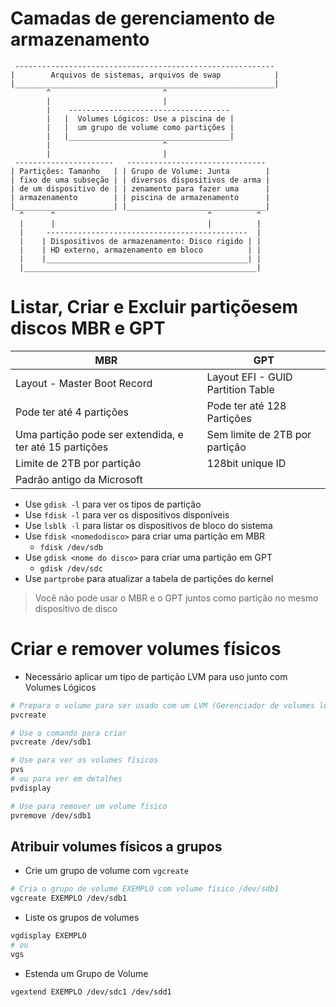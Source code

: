 # Camadas de gerenciamento de armazenamento

```
 ----------------------------------------------------------
|        Arquivos de sistemas, arquivos de swap            |
|__________________________________________________________|
        ^                         ^
        |                         |
        |    ------------------------------------
        |   |  Volumes Lógicos: Use a piscina de |
        |   |  um grupo de volume como partições |
        |   |____________________________________|
        |                         ^
        |                         |
 ----------------------   -------------------------------
| Partições: Tamanho   | | Grupo de Volume: Junta        |
| fixo de uma subseção | | diversos dispositivos de arma |
| de um dispositivo de | | zenamento para fazer uma      |
| armazenamento        | | piscina de armazenamento      |
|______________________| |_______________________________|
  ^      ^                                  ^          ^
  |      |                                  |          |
  |     ---------------------------------------------  |
  |    | Dispositivos de armazenamento: Disco rigido | |
  |    | HD externo, armazenamento em bloco          | |
  |    |_____________________________________________| |
  |____________________________________________________|
```

# Listar, Criar e Excluir partiçõesem discos MBR e GPT

| MBR | GPT |
| --- | --- |
| Layout - Master Boot Record | Layout EFI - GUID Partition Table |
| Pode ter até 4 partições | Pode ter até 128 Partições |
| Uma partição pode ser extendida, e ter até 15 partições | Sem limite de 2TB por partição |
| Limite de 2TB por partição | 128bit unique ID |
| Padrão antigo da Microsoft | |

* Use `gdisk -l` para ver os tipos de partição
* Use `fdisk -l` para ver os dispositivos disponíveis
* Use `lsblk -l` para listar os dispositivos de bloco do sistema
* Use `fdisk <nomedodisco>` para criar uma partição em MBR
  - `fdisk /dev/sdb`
* Use `gdisk <nome do disco>` para criar uma partição em GPT
  - `gdisk /dev/sdc`
* Use `partprobe` para atualizar a tabela de partições do kernel

> Você não pode usar o MBR e o GPT juntos como partição no mesmo dispositivo de disco

# Criar e remover volumes físicos

* Necessário aplicar um tipo de partição LVM para uso junto com Volumes Lógicos

```bash
# Prepara o volume para ser usado com um LVM (Gerenciador de volumes lógicos)
pvcreate

# Use o comando para criar
pvcreate /dev/sdb1

# Use para ver os volumes físicos 
pvs
# ou para ver em detalhes
pvdisplay

# Use para remover um volume físico
pvremove /dev/sdb1
```

## Atribuir volumes físicos a grupos

* Crie um grupo de volume com `vgcreate`

```bash
# Cria o grupo de volume EXEMPLO com volume físico /dev/sdb1
vgcreate EXEMPLO /dev/sdb1
```

* Liste os grupos de volumes

```bash
vgdisplay EXEMPLO
# ou
vgs
```

* Estenda um Grupo de Volume

```bash
vgextend EXEMPLO /dev/sdc1 /dev/sdd1
```

